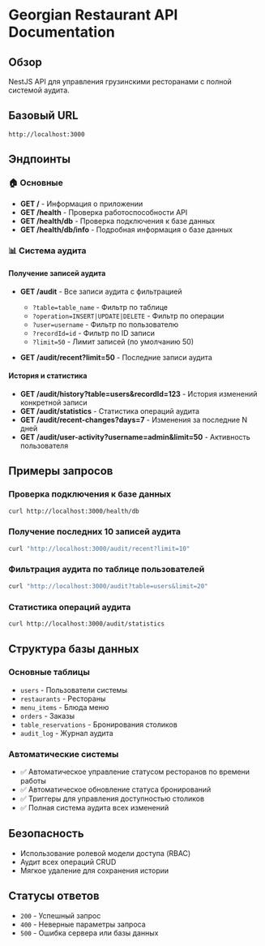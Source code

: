 # Georgian Restaurant API Documentation

## Обзор
NestJS API для управления грузинскими ресторанами с полной системой аудита.

## Базовый URL
```
http://localhost:3000
```

## Эндпоинты

### 🏠 Основные
- **GET /** - Информация о приложении
- **GET /health** - Проверка работоспособности API
- **GET /health/db** - Проверка подключения к базе данных  
- **GET /health/db/info** - Подробная информация о базе данных

### 📊 Система аудита

#### Получение записей аудита
- **GET /audit** - Все записи аудита с фильтрацией
  - `?table=table_name` - Фильтр по таблице
  - `?operation=INSERT|UPDATE|DELETE` - Фильтр по операции
  - `?user=username` - Фильтр по пользователю
  - `?recordId=id` - Фильтр по ID записи
  - `?limit=50` - Лимит записей (по умолчанию 50)

- **GET /audit/recent?limit=50** - Последние записи аудита

#### История и статистика
- **GET /audit/history?table=users&recordId=123** - История изменений конкретной записи
- **GET /audit/statistics** - Статистика операций аудита
- **GET /audit/recent-changes?days=7** - Изменения за последние N дней
- **GET /audit/user-activity?username=admin&limit=50** - Активность пользователя

## Примеры запросов

### Проверка подключения к базе данных
```bash
curl http://localhost:3000/health/db
```

### Получение последних 10 записей аудита
```bash
curl "http://localhost:3000/audit/recent?limit=10"
```

### Фильтрация аудита по таблице пользователей
```bash
curl "http://localhost:3000/audit?table=users&limit=20"
```

### Статистика операций аудита
```bash
curl http://localhost:3000/audit/statistics
```

## Структура базы данных

### Основные таблицы
- `users` - Пользователи системы
- `restaurants` - Рестораны
- `menu_items` - Блюда меню
- `orders` - Заказы
- `table_reservations` - Бронирования столиков
- `audit_log` - Журнал аудита

### Автоматические системы
- ✅ Автоматическое управление статусом ресторанов по времени работы
- ✅ Автоматическое обновление статуса бронирований  
- ✅ Триггеры для управления доступностью столиков
- ✅ Полная система аудита всех изменений

## Безопасность
- Использование ролевой модели доступа (RBAC)
- Аудит всех операций CRUD
- Мягкое удаление для сохранения истории

## Статусы ответов
- `200` - Успешный запрос
- `400` - Неверные параметры запроса
- `500` - Ошибка сервера или базы данных